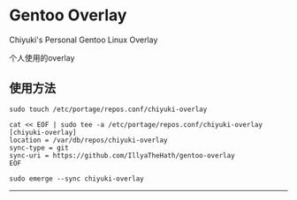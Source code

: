 # Gentoo Overlay
Chiyuki's Personal Gentoo Linux Overlay

个人使用的overlay


## 使用方法
```
sudo touch /etc/portage/repos.conf/chiyuki-overlay

cat << EOF | sudo tee -a /etc/portage/repos.conf/chiyuki-overlay
[chiyuki-overlay]
location = /var/db/repos/chiyuki-overlay
sync-type = git
sync-uri = https://github.com/IllyaTheHath/gentoo-overlay
EOF

sudo emerge --sync chiyuki-overlay
```

---

